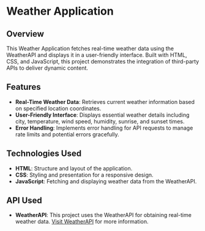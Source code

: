 # Weather Application

## Overview

This Weather Application fetches real-time weather data using the WeatherAPI and displays it in a user-friendly interface. Built with HTML, CSS, and JavaScript, this project demonstrates the integration of third-party APIs to deliver dynamic content.

## Features

- **Real-Time Weather Data**: Retrieves current weather information based on specified location coordinates.
- **User-Friendly Interface**: Displays essential weather details including city, temperature, wind speed, humidity, sunrise, and sunset times.
- **Error Handling**: Implements error handling for API requests to manage rate limits and potential errors gracefully.

## Technologies Used

- **HTML**: Structure and layout of the application.
- **CSS**: Styling and presentation for a responsive design.
- **JavaScript**: Fetching and displaying weather data from the WeatherAPI.

## API Used

- **WeatherAPI**: This project uses the WeatherAPI for obtaining real-time weather data. [Visit WeatherAPI](https://www.weatherapi.com/) for more information.


